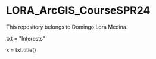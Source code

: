 # LORA_ArcGIS_CourseSPR24
This repository belongs to Domingo Lora Medina. 

txt = "Interests"

x = txt.title()
